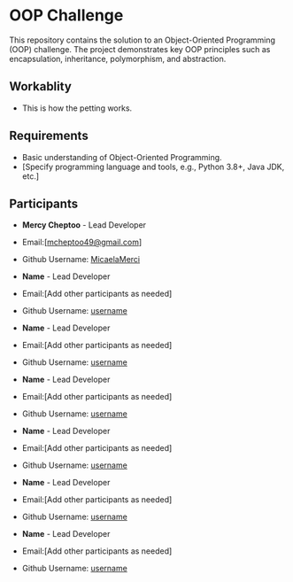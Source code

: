 # OOP Challenge

This repository contains the solution to an Object-Oriented Programming (OOP) challenge. The project demonstrates key OOP principles such as encapsulation, inheritance, polymorphism, and abstraction.

## Workablity
- This is how the petting works.


## Requirements

- Basic understanding of Object-Oriented Programming.
- [Specify programming language and tools, e.g., Python 3.8+, Java JDK, etc.]

## Participants

- **Mercy Cheptoo** - Lead Developer
- Email:[mcheptoo49@gmail.com]
- Github Username: [MicaelaMerci](https://github.com/MicaelaMerci)

- **Name** - Lead Developer
- Email:[Add other participants as needed]
- Github Username: [username](link)

- **Name** - Lead Developer
- Email:[Add other participants as needed]
- Github Username: [username](link)

- **Name** - Lead Developer
- Email:[Add other participants as needed]
- Github Username: [username](link)

- **Name** - Lead Developer
- Email:[Add other participants as needed]
- Github Username: [username](link)

- **Name** - Lead Developer
- Email:[Add other participants as needed]
- Github Username: [username](link)

- **Name** - Lead Developer
- Email:[Add other participants as needed]
- Github Username: [username](link)









